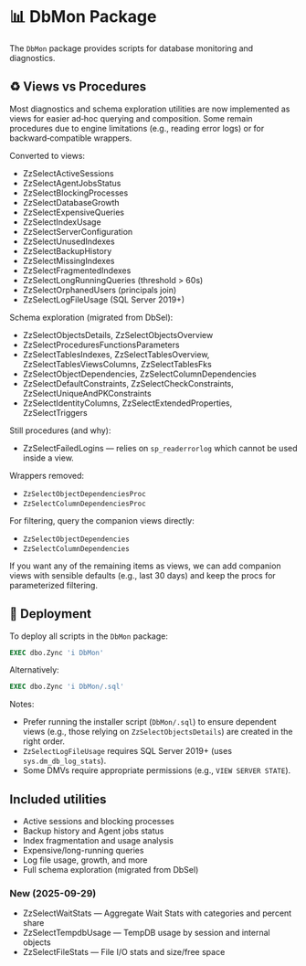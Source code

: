 # 📊 DbMon Package

The `DbMon` package provides scripts for database monitoring and diagnostics.

## ♻️ Views vs Procedures
Most diagnostics and schema exploration utilities are now implemented as views for easier ad‑hoc querying and composition. Some remain procedures due to engine limitations (e.g., reading error logs) or for backward‑compatible wrappers.

Converted to views:
- ZzSelectActiveSessions
- ZzSelectAgentJobsStatus
- ZzSelectBlockingProcesses
- ZzSelectDatabaseGrowth
- ZzSelectExpensiveQueries
- ZzSelectIndexUsage
- ZzSelectServerConfiguration
- ZzSelectUnusedIndexes
- ZzSelectBackupHistory
- ZzSelectMissingIndexes
- ZzSelectFragmentedIndexes
- ZzSelectLongRunningQueries (threshold > 60s)
- ZzSelectOrphanedUsers (principals join)
- ZzSelectLogFileUsage (SQL Server 2019+)

Schema exploration (migrated from DbSel):
- ZzSelectObjectsDetails, ZzSelectObjectsOverview
- ZzSelectProceduresFunctionsParameters
- ZzSelectTablesIndexes, ZzSelectTablesOverview, ZzSelectTablesViewsColumns, ZzSelectTablesFks
- ZzSelectObjectDependencies, ZzSelectColumnDependencies
- ZzSelectDefaultConstraints, ZzSelectCheckConstraints, ZzSelectUniqueAndPKConstraints
- ZzSelectIdentityColumns, ZzSelectExtendedProperties, ZzSelectTriggers

Still procedures (and why):
- ZzSelectFailedLogins — relies on `sp_readerrorlog` which cannot be used inside a view.

Wrappers removed:
- `ZzSelectObjectDependenciesProc`
- `ZzSelectColumnDependenciesProc`

For filtering, query the companion views directly:
- `ZzSelectObjectDependencies`
- `ZzSelectColumnDependencies`

If you want any of the remaining items as views, we can add companion views with sensible defaults (e.g., last 30 days) and keep the procs for parameterized filtering.

## 🚀 Deployment

To deploy all scripts in the `DbMon` package:
```sql
EXEC dbo.Zync 'i DbMon'
```
Alternatively:
```sql
EXEC dbo.Zync 'i DbMon/.sql'
```

Notes:
- Prefer running the installer script (`DbMon/.sql`) to ensure dependent views (e.g., those relying on `ZzSelectObjectsDetails`) are created in the right order.
- `ZzSelectLogFileUsage` requires SQL Server 2019+ (uses `sys.dm_db_log_stats`).
- Some DMVs require appropriate permissions (e.g., `VIEW SERVER STATE`).

## Included utilities
- Active sessions and blocking processes
- Backup history and Agent jobs status
- Index fragmentation and usage analysis
- Expensive/long-running queries
- Log file usage, growth, and more
- Full schema exploration (migrated from DbSel)

### New (2025-09-29)
- ZzSelectWaitStats — Aggregate Wait Stats with categories and percent share
- ZzSelectTempdbUsage — TempDB usage by session and internal objects
- ZzSelectFileStats — File I/O stats and size/free space
